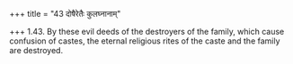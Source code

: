 +++
title = "43 दोषैरेतैः कुलघ्नानाम्"

+++
1.43. By these evil deeds of the destroyers of the family, which cause
confusion of castes, the eternal religious rites of the caste and the
family are destroyed.

